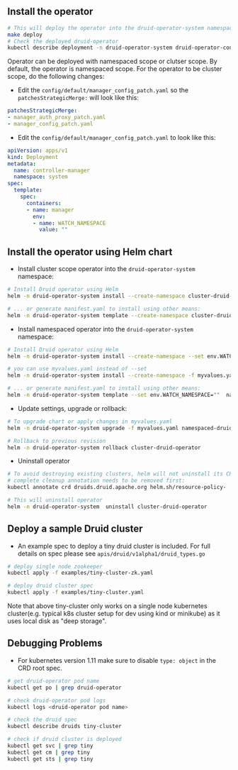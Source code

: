 ## Install the operator

```bash
# This will deploy the operator into the druid-operator-system namespace
make deploy
# Check the deployed druid-operator
kubectl describe deployment -n druid-operator-system druid-operator-controller-manager
```

Operator can be deployed with namespaced scope or clutser scope. By default, the operator is namespaced scope.
For the operator to be cluster scope, do the following changes:
- Edit the `config/default/manager_config_patch.yaml` so the `patchesStrategicMerge:` will look like this:
```yaml
patchesStrategicMerge:
- manager_auth_proxy_patch.yaml
- manager_config_patch.yaml
```
- Edit the `config/default/manager_config_patch.yaml` to look like this:
```yaml
apiVersion: apps/v1
kind: Deployment
metadata:
  name: controller-manager
  namespace: system
spec:
  template:
    spec:
      containers:
      - name: manager
        env:
        - name: WATCH_NAMESPACE
          value: ""
```

## Install the operator using Helm chart
- Install cluster scope operator into the `druid-operator-system` namespace:
```bash
# Install Druid operator using Helm
helm -n druid-operator-system install --create-namespace cluster-druid-operator ./chart

# ... or generate manifest.yaml to install using other means:
helm -n druid-operator-system template --create-namespace cluster-druid-operator ./chart > manifest.yaml
```

- Install namespaced operator into the `druid-operator-system` namespace:
```bash
# Install Druid operator using Helm
helm -n druid-operator-system install --create-namespace --set env.WATCH_NAMESPACE="mynamespace" namespaced-druid-operator ./chart

# you can use myvalues.yaml instead of --set
helm -n druid-operator-system install --create-namespace -f myvalues.yaml namespaced-druid-operator ./chart

# ... or generate manifest.yaml to install using other means:
helm -n druid-operator-system template --set env.WATCH_NAMESPACE=""  namespaced-druid-operator ./chart --create-namespace > manifest.yaml
```

- Update settings, upgrade or rollback:
```bash
# To upgrade chart or apply changes in myvalues.yaml
helm -n druid-operator-system upgrade -f myvalues.yaml namespaced-druid-operator ./chart

# Rollback to previous revision
helm -n druid-operator-system rollback cluster-druid-operator
```

- Uninstall operator
```bash
# To avoid destroying existing clusters, helm will not uninstall its CRD. For 
# complete cleanup annotation needs to be removed first:
kubectl annotate crd druids.druid.apache.org helm.sh/resource-policy-

# This will uninstall operator
helm -n druid-operator-system  uninstall cluster-druid-operator
```

## Deploy a sample Druid cluster

- An example spec to deploy a tiny druid cluster is included. For full details on spec please see `apis/druid/v1alpha1/druid_types.go`

```bash
# deploy single node zookeeper
kubectl apply -f examples/tiny-cluster-zk.yaml

# deploy druid cluster spec
kubectl apply -f examples/tiny-cluster.yaml
```

Note that above tiny-cluster only works on a single node kubernetes cluster(e.g. typical k8s cluster setup for dev using kind or minikube) as it uses local disk as "deep storage".

## Debugging Problems

 - For kubernetes version 1.11 make sure to disable ```type: object``` in the CRD root spec. 

```bash
# get druid-operator pod name
kubectl get po | grep druid-operator

# check druid-operator pod logs
kubectl logs <druid-operator pod name>

# check the druid spec
kubectl describe druids tiny-cluster

# check if druid cluster is deployed
kubectl get svc | grep tiny
kubectl get cm | grep tiny
kubectl get sts | grep tiny
```
